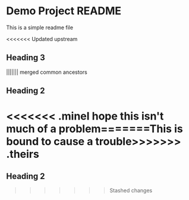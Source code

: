 # Demo Project README

This is a simple readme file

<<<<<<< Updated upstream
## Heading 3
||||||| merged common ancestors
## Heading 2

<<<<<<< .mineI hope this isn't much of a problem=======This is bound to cause a trouble>>>>>>> .theirs
=======
## Heading 2
>>>>>>> Stashed changes
